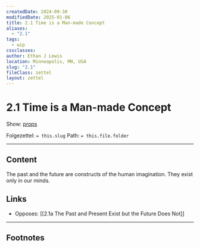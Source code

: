 ```yaml
---
createdDate: 2024-09-30
modifiedDate: 2025-01-06
title: 2.1 Time is a Man-made Concept
aliases:
  - "2.1"
tags:
  - wip
cssclasses: 
author: Ethan J Lewis
location: Minneapolis, MN, USA
slug: "2.1"
fileClass: zettel
layout: zettel
---
```


# 2.1 Time is a Man-made Concept

Show: [props](obsidian://adv-uri?vault=ejl-zk&commandid=properties%3Aopen-local)

Folgezettel: `= this.slug` 
Path: `= this.file.folder`
- - -

## Content

The past and the future are constructs of the human imagination. They exist only in our minds.

## Links

- Opposes: [[2.1a The Past and Present Exist but the Future Does Not]]
- - -

## Footnotes